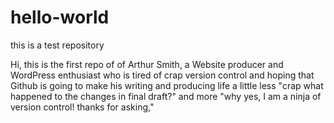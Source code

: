 # hello-world
this is a test repository

Hi, this is the first repo of of Arthur Smith, a Website producer and WordPress enthusiast who is tired of crap version control and hoping that Github is going to make his writing and producing life a little less "crap what happened to the changes in final draft?" and more "why yes, I am a ninja of version control! thanks for asking," 
